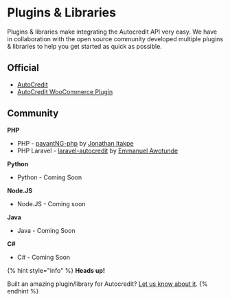 # Plugins & Libraries

Plugins & libraries make integrating the Autocredit API very easy. We have in collaboration with the open source community developed multiple plugins & libraries to help you get started as quick as possible.

## **Official**

* [AutoCredit](https://www.github.com/AutoCreditNG)
* [AutoCredit WooCommerce Plugin](https://wordpress.org/plugins/autocredit-woocommerce)

## **Community**

**PHP**

* PHP - [payantNG-php](https://github.com/JonathanItakpe/payantNG-php) by [Jonathan Itakpe](https://github.com/JonathanItakpe)
* PHP Laravel - [laravel-autocredit](https://github.com/olaoluwa-98/laravel-autocredit) by [Emmanuel Awotunde](https://github.com/olaoluwa-98)

**Python**

* Python - Coming Soon

**Node.JS**

* Node.JS - Coming soon

**Java**

* Java - Coming Soon

**C\#**

* C\# - Coming Soon 

{% hint style="info" %}
**Heads up!**

Built an amazing plugin/library for Autocredit? [Let us know about it](https://autocredit.ng/support).
{% endhint %}

